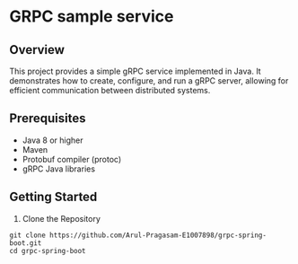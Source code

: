# GRPC sample service
## Overview
This project provides a simple gRPC service implemented in Java. It demonstrates how to create, configure, and run a gRPC server, allowing for efficient communication between distributed systems.

## Prerequisites
* Java 8 or higher
* Maven
* Protobuf compiler (protoc)
* gRPC Java libraries

## Getting Started
1. Clone the Repository

````
git clone https://github.com/Arul-Pragasam-E1007898/grpc-spring-boot.git
cd grpc-spring-boot
````